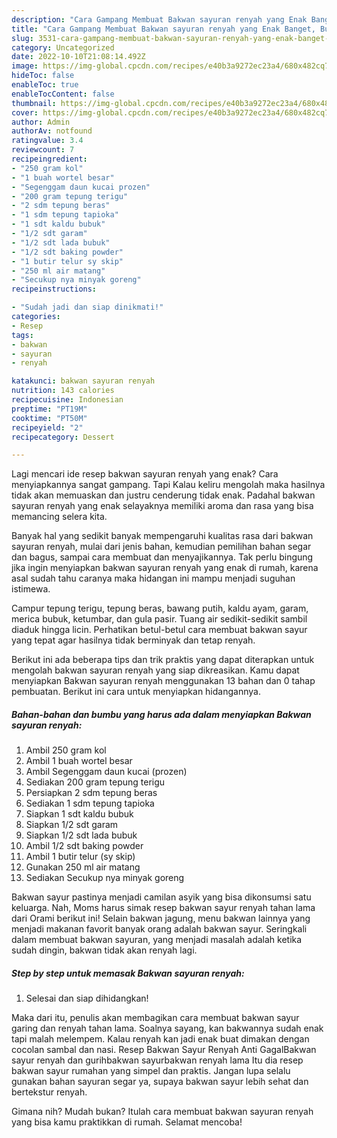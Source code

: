 ```yaml
---
description: "Cara Gampang Membuat Bakwan sayuran renyah yang Enak Banget, Buat Buka Puasa Sempurna"
title: "Cara Gampang Membuat Bakwan sayuran renyah yang Enak Banget, Buat Buka Puasa Sempurna"
slug: 3531-cara-gampang-membuat-bakwan-sayuran-renyah-yang-enak-banget-buat-buka-puasa-sempurna
category: Uncategorized
date: 2022-10-10T21:08:14.492Z
image: https://img-global.cpcdn.com/recipes/e40b3a9272ec23a4/680x482cq70/bakwan-sayuran-renyah-foto-resep-utama.jpg
hideToc: false
enableToc: true
enableTocContent: false
thumbnail: https://img-global.cpcdn.com/recipes/e40b3a9272ec23a4/680x482cq70/bakwan-sayuran-renyah-foto-resep-utama.jpg
cover: https://img-global.cpcdn.com/recipes/e40b3a9272ec23a4/680x482cq70/bakwan-sayuran-renyah-foto-resep-utama.jpg
author: Admin
authorAv: notfound
ratingvalue: 3.4
reviewcount: 7
recipeingredient:
- "250 gram kol"
- "1 buah wortel besar"
- "Segenggam daun kucai prozen"
- "200 gram tepung terigu"
- "2 sdm tepung beras"
- "1 sdm tepung tapioka"
- "1 sdt kaldu bubuk"
- "1/2 sdt garam"
- "1/2 sdt lada bubuk"
- "1/2 sdt baking powder"
- "1 butir telur sy skip"
- "250 ml air matang"
- "Secukup nya minyak goreng"
recipeinstructions:

- "Sudah jadi dan siap dinikmati!"
categories:
- Resep
tags:
- bakwan
- sayuran
- renyah

katakunci: bakwan sayuran renyah 
nutrition: 143 calories
recipecuisine: Indonesian
preptime: "PT19M"
cooktime: "PT50M"
recipeyield: "2"
recipecategory: Dessert

---
```



Lagi mencari ide resep bakwan sayuran renyah yang enak? Cara menyiapkannya sangat gampang. Tapi Kalau keliru mengolah maka hasilnya tidak akan memuaskan dan justru cenderung tidak enak. Padahal bakwan sayuran renyah yang enak selayaknya memiliki aroma dan rasa yang bisa memancing selera kita.


Banyak hal yang sedikit banyak mempengaruhi kualitas rasa dari bakwan sayuran renyah, mulai dari jenis bahan, kemudian pemilihan bahan segar dan bagus, sampai cara membuat dan menyajikannya. Tak perlu bingung jika ingin menyiapkan bakwan sayuran renyah yang enak di rumah, karena asal sudah tahu caranya maka hidangan ini mampu menjadi suguhan istimewa.

Campur tepung terigu, tepung beras, bawang putih, kaldu ayam, garam, merica bubuk, ketumbar, dan gula pasir. Tuang air sedikit-sedikit sambil diaduk hingga licin. Perhatikan betul-betul cara membuat bakwan sayur yang tepat agar hasilnya tidak berminyak dan tetap renyah.


Berikut ini ada beberapa tips dan trik praktis yang dapat diterapkan untuk mengolah bakwan sayuran renyah yang siap dikreasikan. Kamu dapat menyiapkan Bakwan sayuran renyah menggunakan 13 bahan dan 0 tahap pembuatan. Berikut ini cara untuk menyiapkan hidangannya.

<!--inarticleads1-->

##### Bahan-bahan dan bumbu yang harus ada dalam menyiapkan Bakwan sayuran renyah:

1. Ambil 250 gram kol
1. Ambil 1 buah wortel besar
1. Ambil Segenggam daun kucai (prozen)
1. Sediakan 200 gram tepung terigu
1. Persiapkan 2 sdm tepung beras
1. Sediakan 1 sdm tepung tapioka
1. Siapkan 1 sdt kaldu bubuk
1. Siapkan 1/2 sdt garam
1. Siapkan 1/2 sdt lada bubuk
1. Ambil 1/2 sdt baking powder
1. Ambil 1 butir telur (sy skip)
1. Gunakan 250 ml air matang
1. Sediakan Secukup nya minyak goreng


Bakwan sayur pastinya menjadi camilan asyik yang bisa dikonsumsi satu keluarga. Nah, Moms harus simak resep bakwan sayur renyah tahan lama dari Orami berikut ini! Selain bakwan jagung, menu bakwan lainnya yang menjadi makanan favorit banyak orang adalah bakwan sayur. Seringkali dalam membuat bakwan sayuran, yang menjadi masalah adalah ketika sudah dingin, bakwan tidak akan renyah lagi. 

<!--inarticleads2-->

##### Step by step untuk memasak Bakwan sayuran renyah:


1. Selesai dan siap dihidangkan!

Maka dari itu, penulis akan membagikan cara membuat bakwan sayur garing dan renyah tahan lama. Soalnya sayang, kan bakwannya sudah enak tapi malah melempem. Kalau renyah kan jadi enak buat dimakan dengan cocolan sambal dan nasi. Resep Bakwan Sayur Renyah Anti GagalBakwan sayur renyah dan gurihbakwan sayurbakwan renyah lama Itu dia resep bakwan sayur rumahan yang simpel dan praktis. Jangan lupa selalu gunakan bahan sayuran segar ya, supaya bakwan sayur lebih sehat dan bertekstur renyah. 

Gimana nih? Mudah bukan? Itulah cara membuat bakwan sayuran renyah yang bisa kamu praktikkan di rumah. Selamat mencoba!
